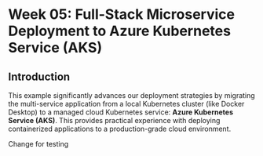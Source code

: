 # Week 05: Full-Stack Microservice Deployment to Azure Kubernetes Service (AKS)

## Introduction

This example significantly advances our deployment strategies by migrating the multi-service application from a local Kubernetes cluster (like Docker Desktop) to a managed cloud Kubernetes service: **Azure Kubernetes Service (AKS)**. This provides practical experience with deploying containerized applications to a production-grade cloud environment.


Change for testing